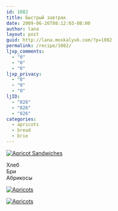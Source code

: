 ```yaml
---
id: 1082
title: Быстрый завтрак
date: 2009-06-26T08:12:03-08:00
author: lana
layout: post
guid: http://lana.moskalyuk.com/?p=1082
permalink: /recipe/1082/
ljxp_comments:
  - "0"
  - "0"
  - "0"
ljxp_privacy:
  - "0"
  - "0"
  - "0"
ljID:
  - "826"
  - "826"
  - "826"
categories:
  - apricots
  - bread
  - brie
---
```

<a class="flickr-image alignnone" title="Apricot Sandwiches" href="http://www.flickr.com/photos/67405678@N00/3658170963/" target="_blank"><img src="http://farm4.static.flickr.com/3328/3658170963_ee71478970.jpg" alt="Apricot Sandwiches" /></a>

Хлеб  
Бри  
Абрикосы

<a class="flickr-image alignnone" title="Apricots" href="http://www.flickr.com/photos/67405678@N00/3658966898/" target="_blank"><img src="http://farm4.static.flickr.com/3413/3658966898_d11b90f635.jpg" alt="Apricots" /></a>

<a class="flickr-image alignnone" title="Apricots" href="http://www.flickr.com/photos/67405678@N00/3658958854/" target="_blank"><img src="http://farm4.static.flickr.com/3297/3658958854_38ed5c24df.jpg" alt="Apricots" /></a>